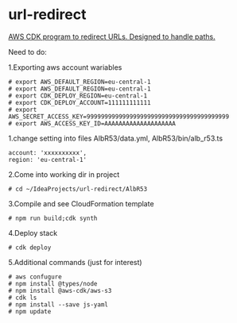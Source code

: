 # url-redirect
[AWS CDK program to redirect URLs. Designed to handle paths.](https://docs.aws.amazon.com/en_us/cdk/latest/guide/getting_started.html)

Need to do:

1.Exporting aws account wariables

```
# export AWS_DEFAULT_REGION=eu-central-1
# export AWS_DEFAULT_REGION=eu-central-1
# export CDK_DEPLOY_REGION=eu-central-1
# export CDK_DEPLOY_ACCOUNT=111111111111
# export AWS_SECRET_ACCESS_KEY=9999999999999999999999999999999999999999
# export AWS_ACCESS_KEY_ID=AAAAAAAAAAAAAAAAAAAA
```

1.change setting into files AlbR53/data.yml, AlbR53/bin/alb_r53.ts

```
account: 'xxxxxxxxxx',
region: 'eu-central-1'
```

2.Come into working dir in project

```
# cd ~/IdeaProjects/url-redirect/AlbR53
```

3.Compile and see CloudFormation template

```
# npm run build;cdk synth
```

4.Deploy stack
```
# cdk deploy
```
5.Additional commands (just for interest)
```
# aws confugure
# npm install @types/node
# npm install @aws-cdk/aws-s3
# cdk ls
# npm install --save js-yaml
# npm update
```